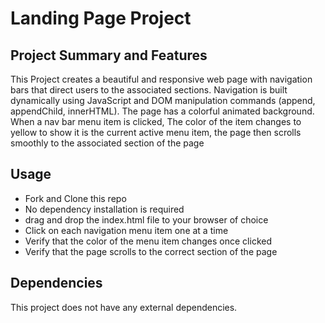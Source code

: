 # Landing Page Project


## Project Summary and Features
This Project creates a beautiful and responsive web page with navigation bars that direct users to the 
associated sections. Navigation is built dynamically using JavaScript and DOM manipulation commands (append, appendChild, innerHTML). The page has a colorful animated background. When a nav bar menu item is clicked, The color of the item changes to yellow to show it is the current active menu item, the page then scrolls smoothly to the associated section of the page

## Usage
- Fork and Clone this repo
- No dependency installation is required
- drag and drop the index.html file to your browser of choice
- Click on each navigation menu item one at a time
- Verify that the color of the menu item changes once clicked
- Verify that the page scrolls to the correct section of the page

## Dependencies

This project does not have any external dependencies.